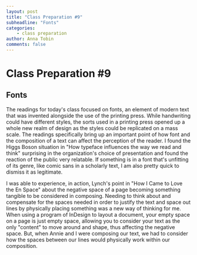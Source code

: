 ```yaml
---
layout: post
title: "Class Preparation #9"
subheadline: "Fonts"
categories:
    - class preparation 
author: Anna Tobin
comments: false
---
```


# Class Preparation #9
## Fonts

The readings for today's class focused on fonts, an element of modern text that was invented alongside the use of the printing press. While handwriting could have different styles, the sorts used in a printing press opened up a whole new realm of design as the styles could be replicated on a mass scale. The readings specifically bring up an important point of how font and the composition of a text can affect the perception of the reader. I found the Higgs Boson situation in "How typeface influences the way we read and think" surprising in the organization's choice of presentation and found the reaction of the public very relatable. If something is in a font that's unfitting of its genre, like comic sans in a scholarly text, I am also pretty quick to dismiss it as legitimate. 

I was able to experience, in action, Lynch's point in "How I Came to Love the En Space" about the negative space of a page becoming something tangible to be considered in composing. Needing to think about and compensate for the spaces needed in order to justify the text and space out lines by physically placing something was a new way of thinking for me. When using a program of InDesign to layout a document, your empty space on a page is just empty space, allowing you to consider your text as the only "content" to move around and shape, thus affecting the negative space. But, when Annie and I were composing our text, we had to consider how the spaces between our lines would physically work within our composition.
